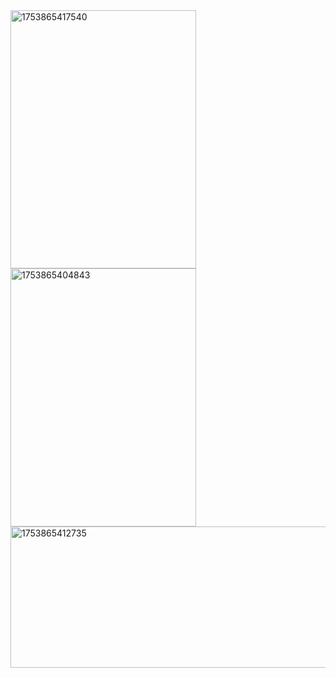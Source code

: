 <img width="297" height="413" alt="1753865417540" src="https://github.com/user-attachments/assets/4752b2f8-8f32-46e6-bd13-5dc7eb7b718a" />
<img width="297" height="413" alt="1753865404843" src="https://github.com/user-attachments/assets/2cb7b60f-1f17-4c5c-adce-b5b6c2056b2d" />
<img width="603" height="226" alt="1753865412735" src="https://github.com/user-attachments/assets/d17303a3-c9bf-4f40-bdb3-488c68f38131" />
